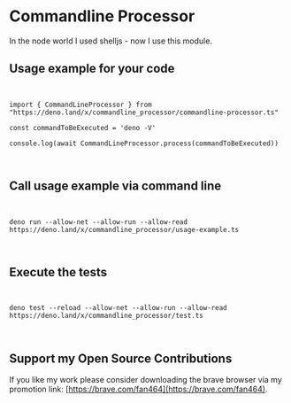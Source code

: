 # Commandline Processor

In the node world I used shelljs - now I use this module.

## Usage example for your code

```
  
   
import { CommandLineProcessor } from "https://deno.land/x/commandline_processor/commandline-processor.ts"

const commandToBeExecuted = 'deno -V'

console.log(await CommandLineProcessor.process(commandToBeExecuted))
  
   
```

## Call usage example via command line
```
  
   
deno run --allow-net --allow-run --allow-read https://deno.land/x/commandline_processor/usage-example.ts
  
   
```

## Execute the tests
```
  
   
deno test --reload --allow-net --allow-run --allow-read https://deno.land/x/commandline_processor/test.ts
  
   
``` 

## Support my Open Source Contributions  

If you like my work please consider downloading the brave browser via my promotion link: [https://brave.com/fan464](https://brave.com/fan464).  

![![](https://brave.com/)](https://brave.com/wp-content/uploads/2019/01/logotype-full-color.svg)
